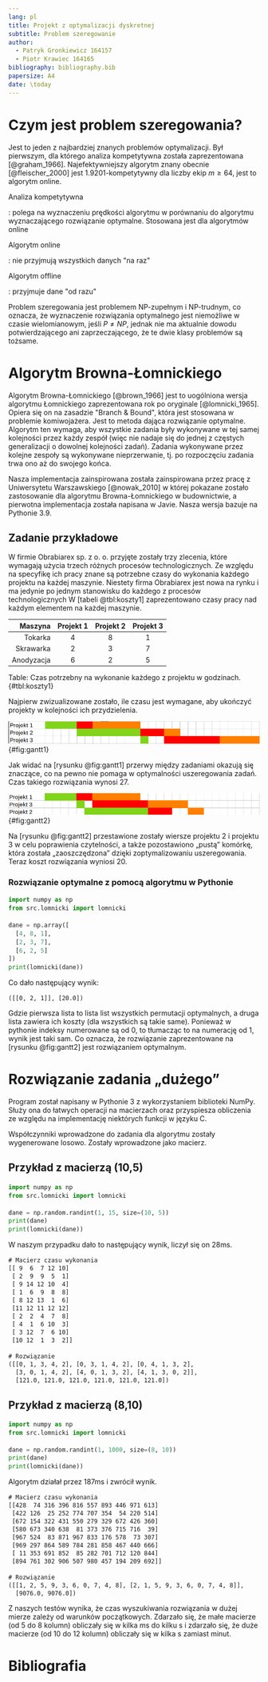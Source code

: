 ```yaml
---
lang: pl
title: Projekt z optymalizacji dyskretnej
subtitle: Problem szeregowanie
author:
  - Patryk Gronkiewicz 164157
  - Piotr Krawiec 164165
bibliography: bibliography.bib
papersize: A4
date: \today
---
```


# Czym jest problem szeregowania?

Jest to jeden z najbardziej znanych problemów optymalizacji. Był pierwszym, dla
którego analiza kompetytywna została zaprezentowana [@graham_1966].
Najefektywniejszy algorytm znany obecnie [@fleischer_2000] jest 
1.9201-kompetytywny dla liczby ekip $m\geq 64$, jest to algorytm online.

Analiza kompetytywna

: polega na wyznaczeniu prędkości algorytmu w porównaniu do algorytmu
  wyznaczającego rozwiązanie optymalne. Stosowana jest dla algorytmów online

Algorytm online

: nie przyjmują wszystkich danych "na raz"

Algorytm offline

: przyjmuje dane "od razu"

Problem szeregowania jest problemem NP-zupełnym i NP-trudnym, co oznacza, że
wyznaczenie rozwiązania optymalnego jest niemożliwe w czasie wielomianowym,
jeśli $P \neq NP$, jednak nie ma aktualnie dowodu potwierdzającego ani
zaprzeczającego, że te dwie klasy problemów są tożsame.

# Algorytm Browna-Łomnickiego

Algorytm Browna-Łomnickiego [@brown_1966] jest to uogólniona wersja algorytmu
Łomnickiego zaprezentowana rok po oryginale [@lomnicki_1965]. Opiera się on na
zasadzie "Branch & Bound", która jest stosowana w problemie komiwojażera. Jest
to metoda dająca rozwiązanie optymalne. Algorytm ten wymaga, aby wszystkie
zadania były wykonywane w tej samej kolejności przez każdy zespół (więc nie
nadaje się do jednej z częstych generalizacji o dowolnej kolejności zadań).
Zadania wykonywane przez kolejne zespoły są wykonywane nieprzerwanie, tj. po
rozpoczęciu zadania trwa ono aż do swojego końca.

Nasza implementacja zainspirowana została zainspirowana przez pracę z
Uniwersytetu Warszawskiego [@nowak_2010] w której pokazane zostało zastosowanie
dla algorytmu Browna-Łomnickiego w budownictwie, a pierwotna implementacja
została napisana w Javie. Nasza wersja bazuje na Pythonie 3.9.

## Zadanie przykładowe

W firmie Obrabiarex sp. z o. o. przyjęte zostały trzy zlecenia, które wymagają
użycia trzech różnych procesów technologicznych. Ze względu na specyfikę ich
pracy znane są potrzebne czasy do wykonania każdego projektu na każdej maszynie.
Niestety firma Obrabiarex jest nowa na rynku i ma jedynie po jednym stanowisku
do każdego z procesów technologicznych
W [tabeli @tbl:koszty1] zaprezentowano czasy pracy nad każdym elementem na każdej
maszynie.

| Maszyna    | Projekt 1 | Projekt 2 | Projekt 3 |
|-----------:|:---------:|:---------:|:---------:|
| Tokarka    | 4         | 8         | 1         |
| Skrawarka  | 2         | 3         | 7         |
| Anodyzacja | 6         | 2         | 5         |
Table: Czas potrzebny na wykonanie każdego z projektu w godzinach. {#tbl:koszty1}

Najpierw zwizualizowane zostało, ile czasu jest wymagane, aby ukończyć projekty w
kolejności ich przydzielenia.

![Czas wykonywania projektów w kolejności spływania](gantt-1.png){#fig:gantt1}

Jak widać na [rysunku @fig:gantt1] przerwy między zadaniami okazują się znaczące,
co na pewno nie pomaga w optymalności uszeregowania zadań. Czas takiego 
rozwiązania wynosi 27.

![Rozwiązanie optymalne](gantt-2.png){#fig:gantt2}

Na [rysunku @fig:gantt2] przestawione zostały wiersze projektu 2 i projektu 3 w
celu poprawienia czytelności, a także pozostawiono „pustą” komórkę, która
została „zaoszczędzona” dzięki zoptymalizowaniu uszeregowania. Teraz koszt 
rozwiązania wyniosi 20.

### Rozwiązanie optymalne z pomocą algorytmu w Pythonie

```python
import numpy as np
from src.lomnicki import lomnicki

dane = np.array([
  [4, 8, 1],
  [2, 3, 7],
  [6, 2, 5]
])
print(lomnicki(dane))
```
Co dało następujący wynik:
```
([[0, 2, 1]], [20.0])
```
Gdzie pierwsza lista to lista list wszystkich permutacji optymalnych, a druga 
lista zawiera ich koszty (dla wszystkich są takie same). Ponieważ w pythonie 
indeksy numerowane są od 0, to tłumacząc to na numerację od 1, wynik jest taki
sam. Co oznacza, że rozwiązanie zaprezentowane na [rysunku @fig:gantt2] jest 
rozwiązaniem optymalnym.

# Rozwiązanie zadania „dużego”

Program został napisany w Pythonie 3 z wykorzystaniem biblioteki NumPy. Służy
ona do łatwych operacji na macierzach oraz przyspiesza obliczenia ze względu na
implementację niektórych funkcji w języku C.


Współczynniki wprowadzone do zadania dla algorytmu zostały wygenerowane losowo.
Zostały wprowadzone jako macierz.

## Przykład z macierzą (10,5)

```python
import numpy as np
from src.lomnicki import lomnicki

dane = np.random.randint(1, 15, size=(10, 5))
print(dane)
print(lomnicki(dane))
```
W naszym przypadku dało to następujący wynik, liczył się on 28ms.
```
# Macierz czasu wykonania
[[ 9  6  7 12 10]
 [ 2  9  9  5  1]
 [ 9 14 12 10  4]
 [ 1  6  9  8  8]
 [ 8 12 13  1  6]
 [11 12 11 12 12]
 [ 2  2  4  7  8]
 [ 4  1  6 10  3]
 [ 3 12  7  6 10]
 [10 12  1  3  2]]

# Rozwiązanie
([[0, 1, 3, 4, 2], [0, 3, 1, 4, 2], [0, 4, 1, 3, 2], 
  [3, 0, 1, 4, 2], [4, 0, 1, 3, 2], [4, 1, 3, 0, 2]], 
  [121.0, 121.0, 121.0, 121.0, 121.0, 121.0])
```

## Przykład z macierzą (8,10)

```python
import numpy as np
from src.lomnicki import lomnicki

dane = np.random.randint(1, 1000, size=(8, 10))
print(dane)
print(lomnicki(dane))
```
Algorytm działał przez 187ms i zwrócił wynik.
```
# Macierz czasu wykonania
[[428  74 316 396 816 557 893 446 971 613]
 [422 126  25 252 774 707 354  54 220 514]
 [672 154 322 431 550 279 329 672 426 360]
 [580 673 340 638  81 373 376 715 716  39]
 [967 524  83 871 967 833 176 578  73 307]
 [969 297 864 589 784 281 858 467 440 666]
 [ 11 353 691 852  85 282 701 712 120 844]
 [894 761 302 906 507 980 457 194 209 692]]
 
# Rozwiązanie
([[1, 2, 5, 9, 3, 6, 0, 7, 4, 8], [2, 1, 5, 9, 3, 6, 0, 7, 4, 8]], 
  [9076.0, 9076.0])
```

Z naszych testów wynika, że czas wyszukiwania rozwiązania w dużej mierze zależy
od warunków początkowych. Zdarzało się, że małe macierze (od 5 do 8 kolumn) 
obliczały się w kilka ms do kilku s i zdarzało się, że duże macierze (od 10 do
12 kolumn) obliczały się w kilka s zamiast minut.

# Bibliografia
